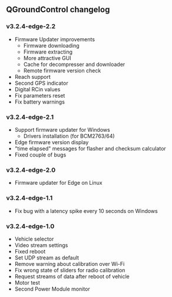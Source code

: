 ## QGroundControl changelog

### v3.2.4-edge-2.2

- Firmware Updater improvements
  - Firmware downloading
  - Firmware extracting
  - More attractive GUI
  - Cache for decompresser and downloader
  - Remote firmware version check
- Reach support
- Second GPS indicator
- Digital RCin values
- Fix parameters reset
- Fix battery warnings

### v3.2.4-edge-2.1

- Support firmware updater for Windows
  - Drivers installation (for BCM2763/64)
- Edge firmware version display
- "time elapsed" messages for flasher and checksum calculator
- Fixed couple of bugs

### v3.2.4-edge-2.0

- Firmware updater for Edge on Linux

### v3.2.4-edge-1.1

- Fix bug with a latency spike every 10 seconds on Windows

### v3.2.4-edge-1.0

- Vehicle selector
- Video stream settings
- Fixed reboot
- Set UDP stream as default
- Remove warning about calibration over Wi-Fi
- Fix wrong state of sliders for radio calibration
- Request streams of data after reboot of vehicle
- Motor test
- Second Power Module monitor
